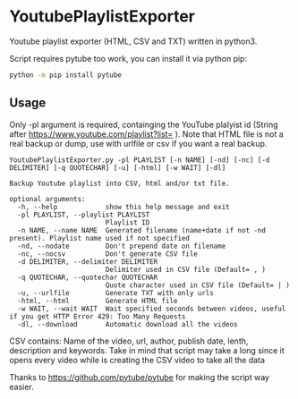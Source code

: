 # YoutubePlaylistExporter
Youtube playlist exporter (HTML, CSV and TXT) written in python3.

Script requires pytube too work, you can install it via python pip:
```bash
python -m pip install pytube
```

## Usage

Only -pl argument is required, containging the YouTube plalyist id (String after https://www.youtube.com/playlist?list= ).
Note that HTML file is not a real backup or dump, use with urlfile or csv if you want a real backup.

```
YoutubePlaylistExporter.py -pl PLAYLIST [-n NAME] [-nd] [-nc] [-d DELIMITER] [-q QUOTECHAR] [-u] [-html] [-w WAIT] [-dl]

Backup Youtube playlist into CSV, html and/or txt file.

optional arguments:
  -h, --help            show this help message and exit
  -pl PLAYLIST, --playlist PLAYLIST
                        Playlist ID
  -n NAME, --name NAME  Generated filename (name+date if not -nd present). Playlist name used if not specified
  -nd, --nodate         Don't prepend date on filename
  -nc, --nocsv          Don't generate CSV file
  -d DELIMITER, --delimiter DELIMITER
                        Delimiter used in CSV file (Default= , )
  -q QUOTECHAR, --quotechar QUOTECHAR
                        Quote character used in CSV file (Default= | )
  -u, --urlfile         Generate TXT with only urls
  -html, --html         Generate HTML file
  -w WAIT, --wait WAIT  Wait specified seconds between videos, useful if you get HTTP Error 429: Too Many Requests
  -dl, --download       Automatic download all the videos
```


CSV contains: Name of the video, url, author, publish date, lenth, description and keywords.
Take in mind that script may take a long since it opens every video while is creating the CSV video to take all the data

Thanks to https://github.com/pytube/pytube for making the script way easier.
